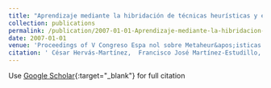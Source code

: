 ```yaml
---
title: "Aprendizaje mediante la hibridación de técnicas heurísticas y estadísticas de optimización en regresión logística binaria"
collection: publications
permalink: /publication/2007-01-01-Aprendizaje-mediante-la-hibridacion-de-tecnicas-heuristicas-y-estadisticas-de-optimizacion-en-regresion-logistica-binaria
date: 2007-01-01
venue: 'Proceedings of V Congreso Espa nol sobre Metaheur&apos;isticas and Algoritmos Evolutivos y Bioinspirados (MAEB07)'
citation: ' César Hervás-Martínez,  Francisco José Martínez-Estudillo,  Alfonso Carlos Martínez-Estudillo,  Pedro Antonio Gutiérrez,  Juan Carlos Fernández, &quot;Aprendizaje mediante la hibridación de técnicas heurísticas y estadísticas de optimización en regresión logística binaria.&quot; Proceedings of V Congreso Espa nol sobre Metaheur&amp;apos;isticas and Algoritmos Evolutivos y Bioinspirados (MAEB07), Vol. (), 2007, pp. 61--68.'
---
```

Use [Google Scholar](https://scholar.google.com/scholar?q=Aprendizaje+mediante+la+hibridaci&#x27;on+de+t&#x27;ecnicas+heur&#x27;isticas+y+estad&#x27;isticas+de+optimizaci&#x27;on+en+regresi&#x27;on+log&#x27;istica+binaria){:target="_blank"} for full citation